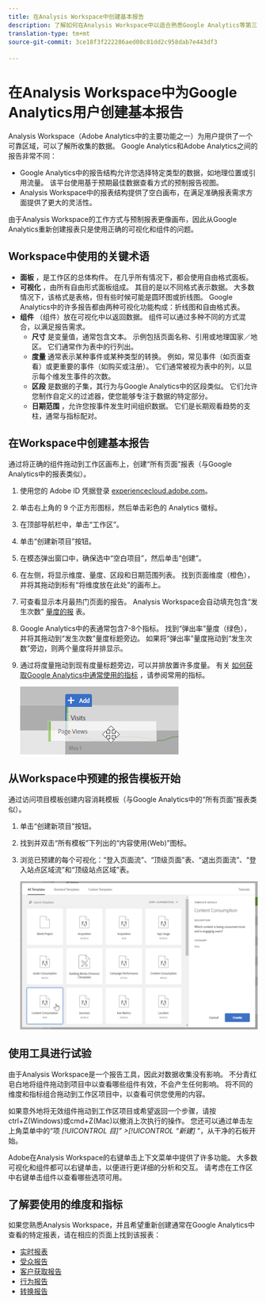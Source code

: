 ```yaml
---
title: 在Analysis Workspace中创建基本报告
description: 了解如何在Analysis Workspace中以适合熟悉Google Analytics等第三方工具的用户的格式创建基本报告。
translation-type: tm+mt
source-git-commit: 3ce18f3f222286aed08c81dd2c958dab7e443df3

---
```



# 在Analysis Workspace中为Google Analytics用户创建基本报告

Analysis Workspace（Adobe Analytics中的主要功能之一）为用户提供了一个可靠区域，可以了解所收集的数据。 Google Analytics和Adobe Analytics之间的报告非常不同：

* Google Analytics中的报告结构允许您选择特定类型的数据，如地理位置或引用流量。 该平台使用基于预期最佳数据查看方式的预制报告视图。
* Analysis Workspace中的报表结构提供了空白画布，在满足准确报表需求方面提供了更大的灵活性。

由于Analysis Workspace的工作方式与预制报表更像画布，因此从Google Analytics重新创建报表只是使用正确的可视化和组件的问题。

## Workspace中使用的关键术语

* **面板** ，是工作区的总体构件。 在几乎所有情况下，都会使用自由格式面板。
* **可视化** ，由所有自由形式面板组成。 其目的是以不同格式表示数据。 大多数情况下，该格式是表格，但有些时候可能是圆环图或折线图。 Google Analytics中的许多报告都由两种可视化功能构成：折线图和自由格式表。
* **组件** （组件）放在可视化中以返回数据。 组件可以通过多种不同的方式混合，以满足报告需求。
   * **尺寸** 是变量值，通常包含文本。 示例包括页面名称、引用或地理国家／地区。 它们通常作为表中的行列出。
   * **度量** 通常表示某种事件或某种类型的转换。 例如，常见事件（如页面查看）或更重要的事件（如购买或注册）。 它们通常被视为表中的列，以显示每个维发生事件的次数。
   * **区段** 是数据的子集，其行为与Google Analytics中的区段类似。 它们允许您制作自定义的过滤器，使您能够专注于数据的特定部分。
   * **日期范围** ，允许您按事件发生时间组织数据。 它们是长期观看趋势的支柱，通常与指标配对。

## 在Workspace中创建基本报告

通过将正确的组件拖动到工作区画布上，创建“所有页面”报表（与Google Analytics中的报表类似）。

1. 使用您的 Adobe ID 凭据登录 [experiencecloud.adobe.com](https://experiencecloud.adobe.com)。
2. 单击右上角的 9 个正方形图标，然后单击彩色的 Analytics 徽标。
3. 在顶部导航栏中，单击“工作区”。
4. 单击“创建新项目”按钮。
5. 在模态弹出窗口中，确保选中“空白项目”，然后单击“创建”。
6. 在左侧，将显示维度、量度、区段和日期范围列表。 找到页面维度（橙色），并将其拖动到标有“将维度放在此处”的画布上。
7. 可查看显示本月最热门页面的报告。 Analysis Workspace会自动填充包含“发生次数” [量度的报](/help/components/c-variables/c-metrics/metrics-occurrences.md) 表。
8. Google Analytics中的表通常包含7-8个指标。 找到“弹出率”量度（绿色），并将其拖动到“发生次数”量度标题旁边。 如果将“弹出率”量度拖动到“发生次数”旁边，则两个量度将并排显示。
9. 通过将度量拖动到现有度量标题旁边，可以并排放置许多度量。 有关 [如何获取Google Analytics中通常使用的指标](common-metrics.md) ，请参阅常用的指标。

   ![新指标](/help/technotes/ga-to-aa//assets/new_metric.png)

## 从Workspace中预建的报告模板开始

通过访问项目模板创建内容消耗模板（与Google Analytics中的“所有页面”报表类似）。

1. 单击“创建新项目”按钮。
2. 找到并双击“所有模板”下列出的“内容使用(Web)”图标。
3. 浏览已预建的每个可视化：“登入页面流”、“顶级页面”表、“退出页面流”、“登入站点区域流”和“顶级站点区域”表。

   ![模板选择](/help/technotes/ga-to-aa/assets/content_consumption_template.png)

## 使用工具进行试验

由于Analysis Workspace是一个报告工具，因此对数据收集没有影响。 不分青红皂白地将组件拖动到项目中以查看哪些组件有效，不会产生任何影响。 将不同的维度和指标组合拖动到工作区项目中，以查看可供您使用的内容。

如果意外地将无效组件拖动到工作区项目或希望返回一个步骤，请按ctrl+Z(Windows)或cmd+Z(Mac)以撤消上次执行的操作。 您还可以通过单击左上角菜单中的“项 *[!UICONTROL 目]” &gt;[!UICONTROL “新建]* ”，从干净的石板开始。

Adobe在Analysis Workspace的右键单击上下文菜单中提供了许多功能。 大多数可视化和组件都可以右键单击，以便进行更详细的分析和交互。 请考虑在工作区中右键单击组件以查看哪些选项可用。

## 了解要使用的维度和指标

如果您熟悉Analysis Workspace，并且希望重新创建通常在Google Analytics中查看的特定报表，请在相应的页面上找到该报表：

* [实时报表](realtime-reports.md)
* [受众报告](audience-reports.md)
* [客户获取报告](acquisition-reports.md)
* [行为报告](behavior-reports.md)
* [转换报告](conversions-reports.md)
